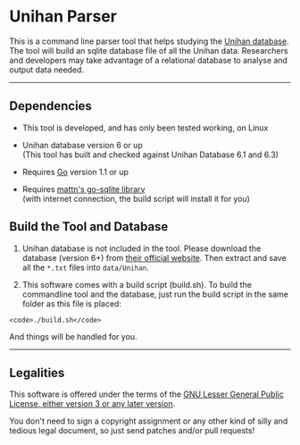 Unihan Parser
==============

This is a command line parser tool that helps studying the [Unihan database](http://www.unicode.org/reports/tr38/). The tool will build an sqlite database file of all the Unihan data. Researchers and developers may take advantage of a relational database to analyse and output data needed.

***

Dependencies
------------

- This tool is developed, and has only been tested working, on Linux

- Unihan database version 6 or up<br/>
  (This tool has built and checked against Unihan Database 6.1 and 6.3)

- Requires [Go](http://golang.org) version 1.1 or up

- Requires [mattn's go-sqlite library](http://github.com/mattn/go-sqlite3)<br />
  (with internet connection, the build script will install it for you)


Build the Tool and Database
---------------------------

  1. Unihan database is not included in the tool. Please download the database (version 6+) from [their official website](http://www.unicode.org/reports/tr38/). Then extract and save all the ``*.txt`` files into ``data/Unihan``. 

  2. This software comes with a build script (build.sh). To build the commandline tool and the database, just run the build script in the same folder as this file is placed:

    <code>./build.sh</code>

  And things will be handled for you.


***

Legalities
----------

This software is offered under the terms of the [GNU Lesser General Public License, either version 3 or any later version](http://www.gnu.org/licenses/lgpl.html).

You don't need to sign a copyright assignment or any other kind of silly and tedious legal document, so just send patches and/or pull requests!
